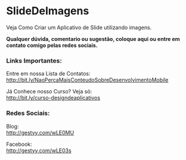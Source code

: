 # SlideDeImagens
Veja Como Criar um Aplicativo de Slide utilizando imagens.

<b>Qualquer dúvida, comentario ou sugestão, coloque aqui ou entre em<br>contato comigo pelas redes sociais.</b>

<h3>Links Importantes:</h3>

Entre em nossa Lista de Contatos:<br>
http://bit.ly/NaoPercaMaisConteudoSobreDesenvolvimentoMobile

Já Conhece nosso Curso? Veja só:<br>
http://bit.ly/curso-designdeaplicativos

<h3>Redes Sociais:</h3>

Blog:<br>
http://gestyy.com/wLE0MU

Facebook:<br>
http://gestyy.com/wLE03s
